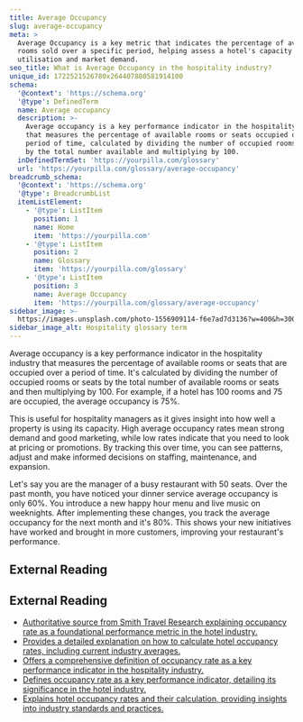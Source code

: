 ```yaml
---
title: Average Occupancy
slug: average-occupancy
meta: >
  Average Occupancy is a key metric that indicates the percentage of available
  rooms sold over a specific period, helping assess a hotel's capacity
  utilisation and market demand.
seo_title: What is Average Occupancy in the hospitality industry?
unique_id: 1722521526780x264407880581914100
schema:
  '@context': 'https://schema.org'
  '@type': DefinedTerm
  name: Average occupancy
  description: >-
    Average occupancy is a key performance indicator in the hospitality industry
    that measures the percentage of available rooms or seats occupied over a
    period of time, calculated by dividing the number of occupied rooms or seats
    by the total number available and multiplying by 100.
  inDefinedTermSet: 'https://yourpilla.com/glossary'
  url: 'https://yourpilla.com/glossary/average-occupancy'
breadcrumb_schema:
  '@context': 'https://schema.org'
  '@type': BreadcrumbList
  itemListElement:
    - '@type': ListItem
      position: 1
      name: Home
      item: 'https://yourpilla.com'
    - '@type': ListItem
      position: 2
      name: Glossary
      item: 'https://yourpilla.com/glossary'
    - '@type': ListItem
      position: 3
      name: Average Occupancy
      item: 'https://yourpilla.com/glossary/average-occupancy'
sidebar_image: >-
  https://images.unsplash.com/photo-1556909114-f6e7ad7d3136?w=400&h=300&fit=crop&auto=format
sidebar_image_alt: Hospitality glossary term
---
```


Average occupancy is a key performance indicator in the hospitality industry that measures the percentage of available rooms or seats that are occupied over a period of time. It's calculated by dividing the number of occupied rooms or seats by the total number of available rooms or seats and then multiplying by 100. For example, if a hotel has 100 rooms and 75 are occupied, the average occupancy is 75%.

This is useful for hospitality managers as it gives insight into how well a property is using its capacity. High average occupancy rates mean strong demand and good marketing, while low rates indicate that you need to look at pricing or promotions. By tracking this over time, you can see patterns, adjust and make informed decisions on staffing, maintenance, and expansion.

Let's say you are the manager of a busy restaurant with 50 seats. Over the past month, you have noticed your dinner service average occupancy is only 60%. You introduce a new happy hour menu and live music on weeknights. After implementing these changes, you track the average occupancy for the next month and it's 80%. This shows your new initiatives have worked and brought in more customers, improving your restaurant's performance.

## External Reading



## External Reading

*   [Authoritative source from Smith Travel Research explaining occupancy rate as a foundational performance metric in the hotel industry.](https://str.com/data-insights-blog/what-is-occupancy-rate)
*   [Provides a detailed explanation on how to calculate hotel occupancy rates, including current industry averages.](https://www.siteminder.com/calculate-your-occupancy-rate/)
*   [Offers a comprehensive definition of occupancy rate as a key performance indicator in the hospitality industry.](https://www.xotels.com/en/glossary/occupancy-rate)
*   [Defines occupancy rate as a key performance indicator, detailing its significance in the hotel industry.](https://fhahoreca.com/glossary/occupancy-rate/)
*   [Explains hotel occupancy rates and their calculation, providing insights into industry standards and practices.](https://www.mews.com/en/blog/hotel-occupancy-rates)
